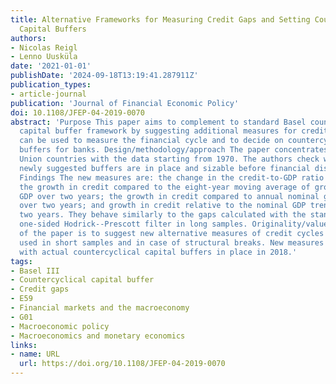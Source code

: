 ```yaml
---
title: Alternative Frameworks for Measuring Credit Gaps and Setting Countercyclical
  Capital Buffers
authors:
- Nicolas Reigl
- Lenno Uusküla
date: '2021-01-01'
publishDate: '2024-09-18T13:19:41.287911Z'
publication_types:
- article-journal
publication: 'Journal of Financial Economic Policy'
doi: 10.1108/JFEP-04-2019-0070
abstract: 'Purpose This paper aims to complement to standard Basel countercyclical
  capital buffer framework by suggesting additional measures for credit gaps that
  can be used to measure the financial cycle and to decide on countercyclical capital
  buffers for banks. Design/methodology/approach The paper concentrates on European
  Union countries with the data starting from 1970. The authors check whether the
  newly suggested buffers are in place and sizable before financial distress periods.
  Findings The new measures are: the change in the credit-to-GDP ratio over two years;
  the growth in credit compared to the eight-year moving average of growth in nominal
  GDP over two years; the growth in credit compared to annual nominal growth of 5%
  over two years; and growth in credit relative to the nominal GDP trend value over
  two years. They behave similarly to the gaps calculated with the standard Basel
  one-sided Hodrick--Prescott filter in long samples. Originality/value The main contribution
  of the paper is to suggest new alternative measures of credit cycles that can be
  used in short samples and in case of structural breaks. New measures correlate well
  with actual countercyclical capital buffers in place in 2018.'
tags:
- Basel III
- Countercyclical capital buffer
- Credit gaps
- E59
- Financial markets and the macroeconomy
- G01
- Macroeconomic policy
- Macroeconomics and monetary economics
links:
- name: URL
  url: https://doi.org/10.1108/JFEP-04-2019-0070
---
```

